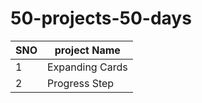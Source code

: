 # 50-projects-50-days
| SNO           | project Name    |
| ------------- | -------------   |
|1  | Expanding Cards |
|2  | Progress Step |
